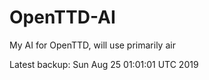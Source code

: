 # OpenTTD-AI
My AI for OpenTTD, will use primarily air

Latest backup: Sun Aug 25 01:01:01 UTC 2019
